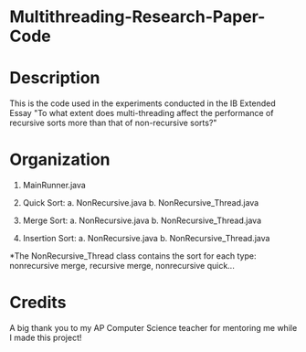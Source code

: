 # Multithreading-Research-Paper-Code

# Description
This is the code used in the experiments conducted in the IB Extended Essay "To what extent does multi-threading affect the performance of recursive sorts more than that of non-recursive sorts?"

# Organization
  1. MainRunner.java
  
  2. Quick Sort:
    a. NonRecursive.java
    b. NonRecursive_Thread.java
    
  3. Merge Sort:
    a. NonRecursive.java
    b. NonRecursive_Thread.java
    
  4. Insertion Sort:
    a. NonRecursive.java
    b. NonRecursive_Thread.java
    
  *The NonRecursive_Thread class contains the sort for each type: nonrecursive merge, recursive merge, nonrecursive quick...

# Credits
A big thank you to my AP Computer Science teacher for mentoring me while I made this project! 
